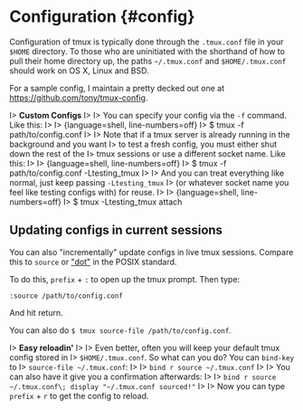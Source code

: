 # Configuration {#config}

Configuration of tmux is typically done through the `.tmux.conf` file in your
`$HOME` directory.  To those who are uninitiated with the shorthand of how to
pull their home directory up, the paths `~/.tmux.conf` and `$HOME/.tmux.conf`
should work on OS X, Linux and BSD.

For a sample config, I maintain a pretty decked out one at
<https://github.com/tony/tmux-config>.

I> **Custom Configs**
I>
I> You can specify your config via the `-f` command. Like this:
I> 
I> {language=shell, line-numbers=off}
I>     $ tmux -f path/to/config.conf
I>
I> Note that if a tmux server is already running in the background and you want 
I> to test a fresh config, you must either shut down the rest of the
I> tmux sessions or use a different socket name. Like this:
I> 
I> {language=shell, line-numbers=off}
I>     $ tmux -f path/to/config.conf -Ltesting_tmux
I>
I> And you can treat everything like normal, just keep passing `-Ltesting_tmux`
I> (or whatever socket name you feel like testing configs with) for reuse.
I>
I> {language=shell, line-numbers=off}
I>     $ tmux -Ltesting_tmux attach

## Updating configs in current sessions

You can also "incrementally" update configs in live tmux sessions. Compare this
to `source` or ["dot"](http://pubs.opengroup.org/onlinepubs/9699919799/utilities/V3_chap02.html#dot)
in the POSIX standard.

To do this, `prefix` + `:` to open up the tmux prompt. Then type:

`:source /path/to/config.conf`

And hit return.

You can also do `$ tmux source-file /path/to/config.conf`.

I> **Easy reloadin'**
I>
I> Even better, often you will keep your default tmux config stored in
I> `$HOME/.tmux.conf`. So what can you do? You can `bind-key` to
I> `source-file ~/.tmux.conf`:
I>
I> `bind r source ~/.tmux.conf`
I> 
I> You can also have it give you a confirmation afterwards:
I> 
I> `bind r source ~/.tmux.conf\; display "~/.tmux.conf sourced!"`
I>
I> Now you can type `prefix` + `r` to get the config to reload.

